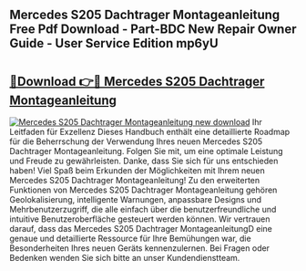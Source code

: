 ## Mercedes S205 Dachtrager Montageanleitung Free Pdf Download - Part-BDC New Repair Owner Guide - User Service Edition mp6yU

# <h2><a href="http://df6m2ib.blite.top/?on=Mercedes+S205+Dachtrager+Montageanleitung">🔗Download 👉🔴 Mercedes S205 Dachtrager Montageanleitung</a></h2>

[![Mercedes S205 Dachtrager Montageanleitung new download](https://i.imgur.com/lujVjoI.png)](http://df6m2ib.blite.top/?on=Mercedes+S205+Dachtrager+Montageanleitung)
Ihr Leitfaden für Exzellenz Dieses Handbuch enthält eine detaillierte Roadmap für die Beherrschung der Verwendung Ihres neuen Mercedes S205 Dachtrager Montageanleitung. Folgen Sie mit, um eine optimale Leistung und Freude zu gewährleisten. Danke, dass Sie sich für uns entschieden haben! Viel Spaß beim Erkunden der Möglichkeiten mit Ihrem neuen Mercedes S205 Dachtrager Montageanleitung! Zu den erweiterten Funktionen von Mercedes S205 Dachtrager Montageanleitung gehören Geolokalisierung, intelligente Warnungen, anpassbare Designs und Mehrbenutzerzugriff, die alle einfach über die benutzerfreundliche und intuitive Benutzeroberfläche gesteuert werden können. Wir vertrauen darauf, dass das Mercedes S205 Dachtrager MontageanleitungD eine genaue und detaillierte Ressource für Ihre Bemühungen war, die Besonderheiten Ihres neuen Geräts kennenzulernen. Bei Fragen oder Bedenken wenden Sie sich bitte an unser Kundendienstteam.
